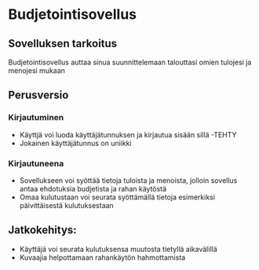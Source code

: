 # Budjetointisovellus

## Sovelluksen tarkoitus

Budjetointisovellus auttaa sinua suunnittelemaan talouttasi omien tulojesi ja menojesi mukaan

## Perusversio

### Kirjautuminen
- Käyttjä voi luoda käyttäjätunnuksen ja kirjautua sisään sillä -TEHTY
- Jokainen käyttäjätunnus on uniikki

### Kirjautuneena

- Sovellukseen voi syöttää tietoja tuloista ja menoista, jolloin sovellus antaa ehdotuksia
 budjetista ja rahan käytöstä
- Omaa kulutustaan voi seurata syöttämällä tietoja esimerkiksi päivittäisestä kulutuksestaan
 

## Jatkokehitys:
- Käyttäjä voi seurata kulutuksensa muutosta tietyllä aikavälillä
- Kuvaajia helpottamaan rahankäytön hahmottamista

